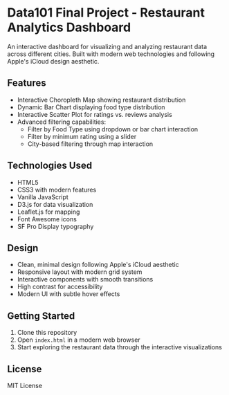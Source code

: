 # Data101 Final Project - Restaurant Analytics Dashboard

An interactive dashboard for visualizing and analyzing restaurant data across different cities. Built with modern web technologies and following Apple's iCloud design aesthetic.

## Features

- Interactive Choropleth Map showing restaurant distribution
- Dynamic Bar Chart displaying food type distribution
- Interactive Scatter Plot for ratings vs. reviews analysis
- Advanced filtering capabilities:
  - Filter by Food Type using dropdown or bar chart interaction
  - Filter by minimum rating using a slider
  - City-based filtering through map interaction

## Technologies Used

- HTML5
- CSS3 with modern features
- Vanilla JavaScript
- D3.js for data visualization
- Leaflet.js for mapping
- Font Awesome icons
- SF Pro Display typography

## Design

- Clean, minimal design following Apple's iCloud aesthetic
- Responsive layout with modern grid system
- Interactive components with smooth transitions
- High contrast for accessibility
- Modern UI with subtle hover effects

## Getting Started

1. Clone this repository
2. Open `index.html` in a modern web browser
3. Start exploring the restaurant data through the interactive visualizations

## License

MIT License
